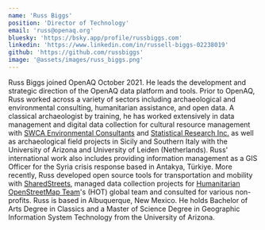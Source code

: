 ```yaml
---
name: 'Russ Biggs'
position: 'Director of Technology'
email: 'russ@openaq.org'
bluesky: 'https://bsky.app/profile/russbiggs.com'
linkedin: 'https://www.linkedin.com/in/russell-biggs-02238019'
github: 'https://github.com/russbiggs'
image: '@assets/images/russ_biggs.png'
---
```


Russ Biggs joined OpenAQ October 2021. He leads the development and strategic
direction of the OpenAQ data platform and tools. Prior to OpenAQ, Russ worked
across a variety of sectors including archaeological and environmental
consulting, humanitarian assistance, and open data. A classical archaeologist by
training, he has worked extensively in data management and digital data
collection for cultural resource management with
[SWCA Environmental Consultants](https://swca.com) and
[Statistical Research Inc.](https://sricrm.com) as well as archaeological field
projects in Sicily and Southern Italy with the University of Arizona and
University of Leiden (Netherlands). Russ' international work also includes
providing information management as a GIS Officer for the Syria crisis response
based in Antakya, Türkiye. More recently, Russ developed open source tools for
transportation and mobility with
[SharedStreets](https://github.com/sharedstreets), managed data collection
projects for [Humanitarian OpenStreetMap Team](https://hotosm.org)'s (HOT)
global team and consulted for various non-profits. Russ is based in Albuquerque,
New Mexico. He holds Bachelor of Arts Degree in Classics and a Master of Science
Degree in Geographic Information System Technology from the University of
Arizona.
